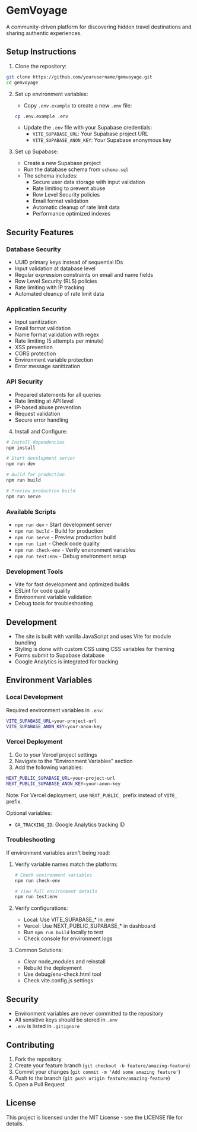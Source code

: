 # GemVoyage

A community-driven platform for discovering hidden travel destinations and sharing authentic experiences.

## Setup Instructions

1. Clone the repository:
```bash
git clone https://github.com/yourusername/gemvoyage.git
cd gemvoyage
```

2. Set up environment variables:
   - Copy `.env.example` to create a new `.env` file:
   ```bash
   cp .env.example .env
   ```
   - Update the `.env` file with your Supabase credentials:
     - `VITE_SUPABASE_URL`: Your Supabase project URL
     - `VITE_SUPABASE_ANON_KEY`: Your Supabase anonymous key

3. Set up Supabase:
   - Create a new Supabase project
   - Run the database schema from `schema.sql`
   - The schema includes:
     - Secure user data storage with input validation
     - Rate limiting to prevent abuse
     - Row Level Security policies
     - Email format validation
     - Automatic cleanup of rate limit data
     - Performance optimized indexes

## Security Features

### Database Security
- UUID primary keys instead of sequential IDs
- Input validation at database level
- Regular expression constraints on email and name fields
- Row Level Security (RLS) policies
- Rate limiting with IP tracking
- Automated cleanup of rate limit data

### Application Security
- Input sanitization
- Email format validation
- Name format validation with regex
- Rate limiting (5 attempts per minute)
- XSS prevention
- CORS protection
- Environment variable protection
- Error message sanitization

### API Security
- Prepared statements for all queries
- Rate limiting at API level
- IP-based abuse prevention
- Request validation
- Secure error handling

4. Install and Configure:
```bash
# Install dependencies
npm install

# Start development server
npm run dev

# Build for production
npm run build

# Preview production build
npm run serve
```

### Available Scripts
- `npm run dev` - Start development server
- `npm run build` - Build for production
- `npm run serve` - Preview production build
- `npm run lint` - Check code quality
- `npm run check-env` - Verify environment variables
- `npm run test:env` - Debug environment setup

### Development Tools
- Vite for fast development and optimized builds
- ESLint for code quality
- Environment variable validation
- Debug tools for troubleshooting

## Development

- The site is built with vanilla JavaScript and uses Vite for module bundling
- Styling is done with custom CSS using CSS variables for theming
- Forms submit to Supabase database
- Google Analytics is integrated for tracking

## Environment Variables

### Local Development
Required environment variables in `.env`:
```bash
VITE_SUPABASE_URL=your-project-url
VITE_SUPABASE_ANON_KEY=your-anon-key
```

### Vercel Deployment
1. Go to your Vercel project settings
2. Navigate to the "Environment Variables" section
3. Add the following variables:
```bash
NEXT_PUBLIC_SUPABASE_URL=your-project-url
NEXT_PUBLIC_SUPABASE_ANON_KEY=your-anon-key
```

Note: For Vercel deployment, use `NEXT_PUBLIC_` prefix instead of `VITE_` prefix.

Optional variables:
- `GA_TRACKING_ID`: Google Analytics tracking ID

### Troubleshooting
If environment variables aren't being read:
1. Verify variable names match the platform:
   ```bash
   # Check environment variables
   npm run check-env
   
   # View full environment details
   npm run test:env
   ```

2. Verify configurations:
   - Local: Use VITE_SUPABASE_* in .env
   - Vercel: Use NEXT_PUBLIC_SUPABASE_* in dashboard
   - Run `npm run build` locally to test
   - Check console for environment logs

3. Common Solutions:
   - Clear node_modules and reinstall
   - Rebuild the deployment
   - Use debug/env-check.html tool
   - Check vite.config.js settings

## Security

- Environment variables are never committed to the repository
- All sensitive keys should be stored in `.env`
- `.env` is listed in `.gitignore`

## Contributing

1. Fork the repository
2. Create your feature branch (`git checkout -b feature/amazing-feature`)
3. Commit your changes (`git commit -m 'Add some amazing feature'`)
4. Push to the branch (`git push origin feature/amazing-feature`)
5. Open a Pull Request

## License

This project is licensed under the MIT License - see the LICENSE file for details.
